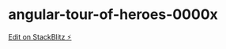 # angular-tour-of-heroes-0000x

[Edit on StackBlitz ⚡️](https://stackblitz.com/edit/angular-tour-of-heroes-0000x)